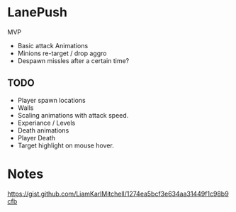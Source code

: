# LanePush

MVP
* Basic attack Animations
* Minions re-target / drop aggro
* Despawn missles after a certain time?

## TODO
* Player spawn locations
* Walls
* Scaling animations with attack speed.
* Experiance / Levels
* Death animations
* Player Death
* Target highlight on mouse hover.

 
# Notes
https://gist.github.com/LiamKarlMitchell/1274ea5bcf3e634aa31449f1c98b9cfb
